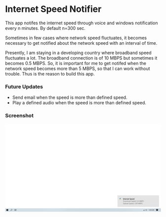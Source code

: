 # Internet Speed Notifier
This app notifes the internet speed through voice and windows notification every n minutes. By default n=300 sec.

Sometimes in few cases where network speed fluctuates, it becomes necessary to get notified about the network speed with an interval of time.

Presently, I am staying in a developing country where broadband speed fluctuates a lot. The broadband connection is of 10 MBPS but sometimes it becomes 0.5 MBPS. So, it is important for me to get notifed when the network speed becomes more than 5 MBPS, so that I can work without trouble. Thus is the reason to build this app.

### Future Updates
* Send email when the speed is more than defined speed.
* Play a defined audio when the speed is more than defined speed.

### Screenshot
![Screenshot](./Screenshot.png)